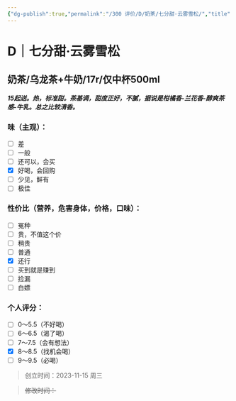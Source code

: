 ```yaml
---
{"dg-publish":true,"permalink":"/300 评价/D/奶茶/七分甜·云雾雪松/","title":"七分甜·云雾雪松","tags":["D"],"created":"2023-11-15T21:26:36.000+08:00","updated":"2024-01-12T12:00:47.940+08:00"}
---
```



# D｜七分甜·云雾雪松
## 奶茶/乌龙茶+牛奶/17r/仅中杯500ml
***15起送。热，标准甜。茶基调，甜度正好，不腻，据说是柑橘香-兰花香-醇爽茶感-牛乳。总之比较清香。***
### 味（主观）：
- [ ] 差
- [ ] 一般
- [ ] 还可以，会买
- [x] 好喝，会回购
- [ ] 少见，鲜有
- [ ] 极佳
### 性价比（营养，危害身体，价格，口味）：
- [ ] 冤种
- [ ] 贵，不值这个价
- [ ] 稍贵
- [ ] 普通
- [x] 还行
- [ ] 买到就是赚到
- [ ] 捡漏
- [ ] 白嫖
### 个人评分：
- [ ] 0～5.5（不好喝）
- [ ] 6～6.5（渴了喝）
- [ ] 7～7.5（会有想法）
- [x] 8～8.5（找机会喝）
- [ ] 9～9.5（必喝）

>创立时间：2023-11-15 周三

>~~修改时间：~~